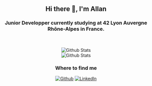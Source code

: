 <div align=center>
<h2>
  <strong>Hi there 👋, I'm Allan</strong>
</h2>
 <h3>Junior Developper currently studying at 42 Lyon Auvergne Rhône-Alpes in France.</h3>
</div>
<p align=center>
  <br>
  <br>
  <img src="https://github-readme-stats.vercel.app/api?username=hor4tio&show_icons=true&title_color=c9d1d9&icon_color=703cba&text_color=bdc5cd&bg_color=0d1117&hide_border=true" alt="Github Stats"/>
  <br>
  <img src="https://github-readme-stats.vercel.app/api/top-langs/?username=hor4tio&layout=compact&title_color=c9d1d9&icon_color=703cba&text_color=bdc5cd&bg_color=0d1117&hide_border=true" alt="Github Stats"/>
</p>
<h3 align=center>Where to find me</h3>
<p align=center><a href="https://github.com/hor4tio" target="_blank"><img alt="Github" src="https://img.shields.io/badge/GitHub-%2312100E.svg?&style=for-the-badge&logo=Github&logoColor=white" /></a> <a href="https://www.linkedin.com/in/allan-ganoun/" target="_blank"><img alt="LinkedIn" src="https://img.shields.io/badge/linkedin-%230077B5.svg?&style=for-the-badge&logo=linkedin&logoColor=white" /></a>
</p>

